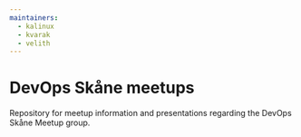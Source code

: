 ```yaml
---
maintainers:
  - kalinux
  - kvarak
  - velith
---
```


# DevOps Skåne meetups
Repository for meetup information and presentations regarding the DevOps Skåne Meetup group.
